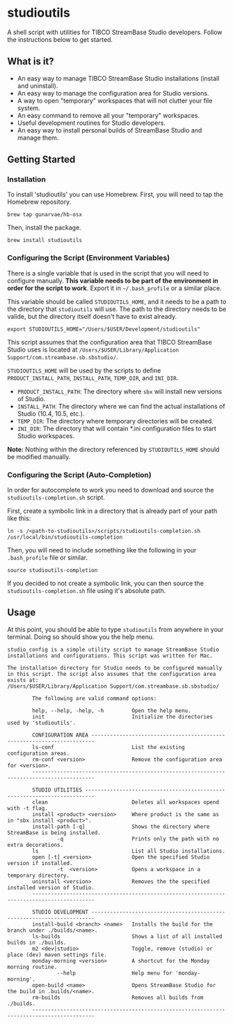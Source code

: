 # studioutils

A shell script with utilities for TIBCO StreamBase Studio developers. Follow the instructions below to get started.

## What is it?

* An easy way to manage TIBCO StreamBase Studio installations (install and uninstall).
* An easy way to manage the configuration area for Studio versions.
* A way to open "temporary" workspaces that will not clutter your file system.
* An easy command to remove all your "temporary" workspaces.
* Useful development routines for Studio developers.
* An easy way to install personal builds of StreamBase Studio and manage them.

## Getting Started

### Installation

To install 'studioutils' you can use Homebrew. First, you will need to tap the Homebrew repository.

```
brew tap gunarvae/hb-osx
```

Then, install the package.

```
brew install studioutils
```

### Configuring the Script (Environment Variables)

There is a single variable that is used in the script that you will need to configure manually. **This variable needs to be part of the environment in order for the script to work**. Export it in `~/.bash_profile` or a similar place.

This variable should be called `STUDIOUTILS_HOME`, and it needs to be a path to the directory that `studioutils` will use. The path to the directory needs to be valide, but the directory itself doesn't have to exist already.

```
export STUDIOUTILS_HOME="/Users/$USER/Development/studioutils"
```

This script assumes that the configuration area that TIBCO StreamBase Studio uses is located at `/Users/$USER/Library/Application Support/com.streambase.sb.sbstudio/`.

`STUDIOUTILS_HOME` will be used by the scripts to define `PRODUCT_INSTALL_PATH`, `INSTALL_PATH`, `TEMP_DIR`, and `INI_DIR`.

* `PRODUCT_INSTALL_PATH`: The directory where `sbx` will install new versions of Studio.
* `INSTALL_PATH`: The directory where we can find the actual installations of Studio (10.4, 10.5, etc.).
* `TEMP_DIR`: The directory where temporary directories will be created.
* `INI_DIR`: The directory that will contain *.ini configuration files to start Studio workspaces.

**Note:** Nothing within the directory referenced by `STUDIOUTILS_HOME` should be modified manually.

### Configuring the Script (Auto-Completion)

In order for autocomplete to work you need to download and source the `studioutils-completion.sh` script. 

First, create a symbolic link in a directory that is already part of your path like this:

```
ln -s /<path-to-studioutils>/scripts/studioutils-completion.sh /usr/local/bin/studioutils-completion
```

Then, you will need to include something like the following in your `.bash_profile` file or similar.

```
source studioutils-completion
```

If you decided to not create a symbolic link, you can then source the `studioutils-completion.sh` file using it's absolute path.

## Usage

At this point, you should be able to type `studioutils` from anywhere in your terminal. Doing so should show you the help menu.

``` 
studio_config is a simple utility script to manage StreamBase Studio 
installations and configurations. This script was written for Mac.

The installation directory for Studio needs to be configured manually
in this script. The script also assumes that the configuration area
exists at:
/Users/$USER/Library/Application Support/com.streambase.sb.sbstudio/

        The following are valid command options:

        help, --help, -help, -h         Open the help menu.
        init                            Initialize the directories used by 'studioutils'.

        CONFIGURATION AREA -----------------------------------------------------------------------
        ls-conf                         List the existing configuration areas.
        rm-conf <version>               Remove the configuration area for <version>.
        ------------------------------------------------------------------------------------------

        STUDIO UTILITIES -------------------------------------------------------------------------
        clean                           Deletes all workspaces opend with -t flag.
        install <product> <version>     Where product is the same as in "sbx install <product>".
        install-path [-q]               Shows the directory where StreamBase is being installed.
                -q                      Prints only the path with no extra decorations.
        ls                              List all Studio installations.
        open [-t] <version>             Open the specified Studio version if installed.
                -t  <version>           Opens a workspace in a temporary directory.
        uninstall <version>             Removes the the specified installed version of Studio.
        ------------------------------------------------------------------------------------------

        STUDIO DEVELOPMENT -----------------------------------------------------------------------
        install-build <branch> <name>   Installs the build for the branch under ./builds/<name>.
        ls-builds                       Shows a list of all installed builds in ./builds.
        m2 <dev|studio>                 Toggle, remove (studio) or place (dev) maven settings file.
        monday-morning <version>        A shortcut for the Monday morning routine.
                --help                  Help menu for 'monday-morning'.
        open-build <name>               Opens StreamBase Studio for the build in .builds/<name>.
        rm-builds                       Removes all builds from ./builds.
        ------------------------------------------------------------------------------------------
```

